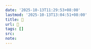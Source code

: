 ```yaml
---
date: '2025-10-13T11:29:53+08:00'
lastmod: '2025-10-13T13:04:51+08:00'
title: 󰣢
url: 󰣢
tags: []
src:
note:
---
```

